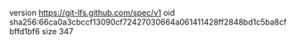version https://git-lfs.github.com/spec/v1
oid sha256:66ca0a3cbccf13090cf72427030664a061411428ff2848bd1c5ba8cfbffd1bf6
size 347
